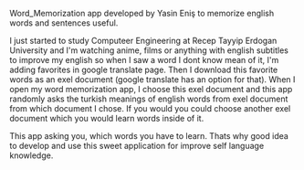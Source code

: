   Word_Memorization app developed by Yasin Eniş to memorize english words and sentences useful.

  I just started to study Computeer Engineering at Recep Tayyip Erdogan University and I'm watching anime, films or anything with english subtitles to improve my english so when I saw a word I dont know mean of it, I'm adding favorites in google translate page. Then I download this favorite words as an exel document (google translate has an option for that). When I open my word memorization app, I choose this exel document and this app randomly asks the turkish meanings of english words from exel document from which document I chose. If you would you could choose another exel document which you would learn words inside of it.

  This app asking you, which words you have to learn. Thats why good idea to develop and use this sweet application for improve self language knowledge.
 
 
 
